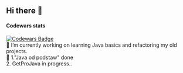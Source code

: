 ## Hi there 👋
#### Codewars stats
[![Codewars Badge](https://www.codewars.com/users/Pablo1644/badges/large?theme=light)](https://www.codewars.com/users/Pablo1644) </br>
🔭 I’m currently working on learning Java basics and refactoring my old projects.</br>
🌱 1."Java od podstaw" done</br>
2. GetProJava in progress..


